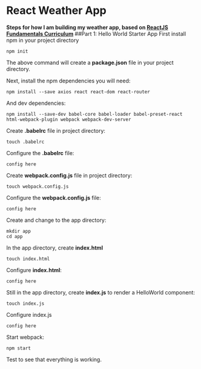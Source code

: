 # React Weather App
**Steps for how I am building my weather app, based on [ReactJS Fundamentals Curriculum](https://github.com/ReactjsProgram/react-fundamentals-curriculum)**
##Part 1: Hello World Starter App
First install npm in your project directory

```
npm init
```
The above command will create a **package.json** file in your project directory.

Next, install the npm dependencies you will need:

```
npm install --save axios react react-dom react-router
```

And dev dependencies:

```
npm install --save-dev babel-core babel-loader babel-preset-react html-webpack-plugin webpack webpack-dev-server
```
Create **.babelrc** file in project directory:

```
touch .babelrc
```

Configure the **.babelrc** file:

```
config here
```

Create **webpack.config.js** file in project directory:

```
touch webpack.config.js
```

Configure the **webpack.config.js** file:

```
config here
```

Create and change to the app directory:

```
mkdir app
cd app
```

In the app directory, create **index.html**

```
touch index.html
```

Configure **index.html**:

```
config here
```

Still in the app directory, create **index.js** to render a HelloWorld component:

```
touch index.js
```

Configure index.js
```
config here
```
Start webpack:

```
npm start
```

Test to see that everything is working.